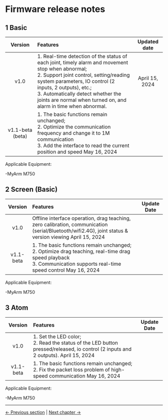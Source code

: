 # Firmware release notes

## 1 Basic

|Version | Features | Updated date |
| :----: | :---- | :----: |
| v1.0	| 1. Real-time detection of the status of each joint, timely alarm and movement stop when abnormal; <br> 2. Support joint control, setting/reading system parameters, IO control (2 inputs, 2 outputs), etc.; <br> 3. Automatically detect whether the joints are normal when turned on, and alarm in time when abnormal.  | April 15, 2024 |
| v1.1-beta (beta) | 1. The basic functions remain unchanged; <br> 2. Optimize the communication frequency and change it to 1M communication <br> 3. Add the interface to read the current position and speed May 16, 2024 | |

Applicable Equipment:

-MyArm M750

## 2 Screen (Basic)

|Version |Features |Update Date|
|:----: | :---- | :----: |
|v1.0	| Offline interface operation, drag teaching, zero calibration, communication (serial/Bluetooth/wifi2.4G), joint status & version viewing April 15, 2024 | |
| v1.1-beta | 1. The basic functions remain unchanged; <br> 2. Optimize drag teaching, real-time drag speed playback<br> 3. Communication supports real-time speed control May 16, 2024 | |

Applicable Equipment:

-MyArm M750

## 3 Atom

|Version |Features |Update Date|
|:----: | :---- | :----: |
|v1.0	| 1. Set the LED color; <br> 2. Read the status of the LED button pressed/released, io control (2 inputs and 2 outputs). April 15, 2024 | |
| v1.1-beta | 1. The basic functions remain unchanged; <br> 2. Fix the packet loss problem of high-speed communication May 16, 2024 | |

Applicable Equipment:

-MyArm M750

---

[← Previous section](../5.1-Minirobot/README.md) | [Next chapter →](../../6-SDKDevelopment/README.md)